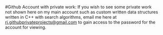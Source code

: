 #Github Account with private work:
If you wish to see some private work not shown here on my main account such as custom written data structures written in C++ with search algorithms,
email me here at rj.githubprivateprojects@gmail.com to gain access to the password for the account for viewing.
